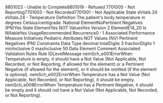 

8801023 - Unable to Complete8801019 - Refused
7701005 - Not Reporting7701003 - Not Recorded7701001 - Not Applicable
State
eVitals.24
eVitals.24 - Temperature
Definition
The patient's body temperature in degrees Celsius/centigrade.
National ElementNoPertinent Negatives (PN)Yes
State ElementYes
NOT ValuesYes
Version 2 ElementE14_20
Is NillableYes
UsageRecommended
Recurrence0 : 1
Associated Performance Measure Initiatives
Pediatric
Attributes
NOT Values (NV)
Pertinent Negatives (PN)
Constraints
Data Type
decimal
totalDigits
3
fractionDigits
1
minInclusive
0
maxInclusive
50
Data Element Comment
Associated Validation Rules
Rule IDLevelMessage
nemSch_e001ErrorWhen Temperature is empty, it should have a Not Value (Not Applicable, Not Recorded, or Not
Reporting, if allowed for the element) or a Pertinent Negative (if allowed for the element), or it
should be omitted (if the element is optional).
nemSch_e002ErrorWhen Temperature has a Not Value (Not Applicable, Not Recorded, or Not Reporting), it should
be empty.
nemSch_e008ErrorWhen Temperature has a Pertinent Negative, it should be empty and it should not have a Not
Value (Not Applicable, Not Recorded, or Not Reporting).